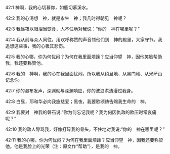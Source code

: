 <a id="1"></a>42:1  神啊，我的心切慕你，如鹿切慕溪水。  

<a id="2"></a>42:2  我的心渴想　神，就是永生　神；我几时得朝见　神呢？  

<a id="3"></a>42:3  我昼夜以眼泪当饮食，人不住地对我说：“你的　神在哪里呢？”  

<a id="4"></a>42:4  我从前与众人同往，用欢呼称赞的声音领他们到　神的殿里，大家守节。我追想这些事，我的心极其悲伤。  

<a id="5"></a>42:5  我的心哪，你为何忧闷？为何在我里面烦躁？应当仰望　神，因他笑脸帮助我，我还要称赞他。  

<a id="6"></a>42:6  我的　神啊，我的心在我里面忧闷，所以我从约旦地、从黑门岭、从米萨山记念你。  

<a id="7"></a>42:7  你的瀑布发声，深渊就与深渊响应，你的波浪洪涛漫过我身。  

<a id="8"></a>42:8  白昼，耶和华必向我施慈爱；黑夜，我要歌颂祷告赐我生命的　神。  

<a id="9"></a>42:9  我要对　神我的磐石说:“你为何忘记我呢？我为何因仇敌的欺压时常哀痛呢？”  

<a id="10"></a>42:10  我的敌人辱骂我，好像打碎我的骨头，不住地对我说:“你的　神在哪里呢？”  

<a id="11"></a>42:11  我的心哪，你为何忧闷？为何在我里面烦躁？应当仰望　神，因我还要称赞他。他是我脸上的光荣（注：原文作“帮助”），是我的　神。  
